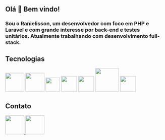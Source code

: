 ## Olá 👋 Bem vindo!

### Sou o Ranielisson, um desenvolvedor com foco em PHP e Laravel e com grande interesse por back-end e testes unitários. Atualmente trabalhando com desenvolvimento full-stack.

## Tecnologias

<img src="https://github.com/user-attachments/assets/1af88bf4-67a7-4889-9240-6c278add19e7" width="60" height="60">

<img src="https://github.com/user-attachments/assets/253a6498-0d8b-43b2-b50b-8a7f534803e1" width="60" height="60">

<img src="https://github.com/user-attachments/assets/b75e6e32-4a01-4e92-8e30-92ee3699bf9c" width="45" height="45">

<img src="https://github.com/user-attachments/assets/b930ad42-d61a-4c08-9d7d-dc981803bb7a" width="50" height="50">

<img src="https://github.com/user-attachments/assets/f1dcd0eb-bace-4441-a500-2e5baf2d24d1" width="50" height="50">

<img src="https://github.com/user-attachments/assets/f08a185e-7807-41a2-ab83-d0fe092559f3" width="75" height="75">

<img src="https://github.com/user-attachments/assets/e0c774da-b7fc-4c1b-bded-b70ced0d0e54" width="50" height="50">

## Contato

<a href="https://www.linkedin.com/in/ranielisson-santos-9a5330239" target="_blank">
  <img src="https://upload.wikimedia.org/wikipedia/commons/8/81/LinkedIn_icon.svg" width="60" height="60">
</a>

<a href="mailto:ranyesantos@gmail.com" target="_blank">
  <img src="https://github.com/user-attachments/assets/eacaeefb-7c2b-4d91-aaed-5feaefe1adb0" width="60" height="60">
</a>
